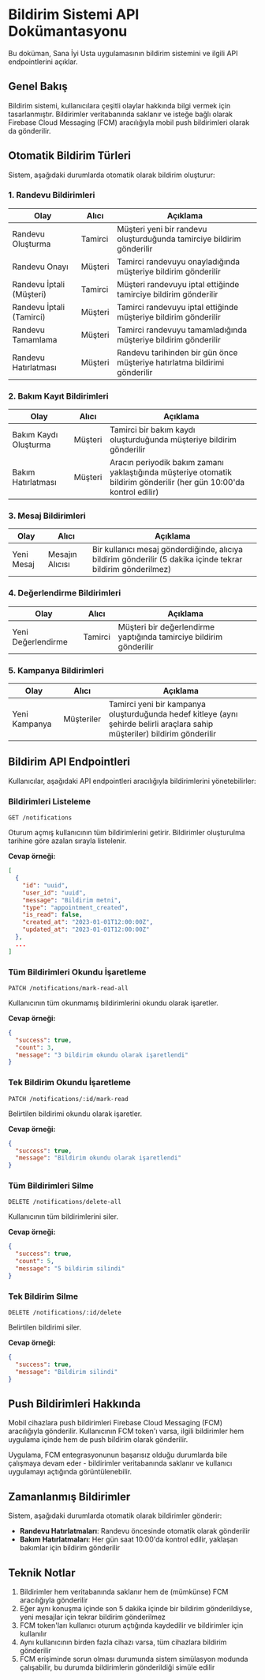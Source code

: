 # Bildirim Sistemi API Dokümantasyonu

Bu doküman, Sana İyi Usta uygulamasının bildirim sistemini ve ilgili API endpointlerini açıklar.

## Genel Bakış

Bildirim sistemi, kullanıcılara çeşitli olaylar hakkında bilgi vermek için tasarlanmıştır. Bildirimler veritabanında saklanır ve isteğe bağlı olarak Firebase Cloud Messaging (FCM) aracılığıyla mobil push bildirimleri olarak da gönderilir.

## Otomatik Bildirim Türleri

Sistem, aşağıdaki durumlarda otomatik olarak bildirim oluşturur:

### 1. Randevu Bildirimleri

| Olay | Alıcı | Açıklama |
|------|-------|----------|
| Randevu Oluşturma | Tamirci | Müşteri yeni bir randevu oluşturduğunda tamirciye bildirim gönderilir |
| Randevu Onayı | Müşteri | Tamirci randevuyu onayladığında müşteriye bildirim gönderilir |
| Randevu İptali (Müşteri) | Tamirci | Müşteri randevuyu iptal ettiğinde tamirciye bildirim gönderilir |
| Randevu İptali (Tamirci) | Müşteri | Tamirci randevuyu iptal ettiğinde müşteriye bildirim gönderilir |
| Randevu Tamamlama | Müşteri | Tamirci randevuyu tamamladığında müşteriye bildirim gönderilir |
| Randevu Hatırlatması | Müşteri | Randevu tarihinden bir gün önce müşteriye hatırlatma bildirimi gönderilir |

### 2. Bakım Kayıt Bildirimleri

| Olay | Alıcı | Açıklama |
|------|-------|----------|
| Bakım Kaydı Oluşturma | Müşteri | Tamirci bir bakım kaydı oluşturduğunda müşteriye bildirim gönderilir |
| Bakım Hatırlatması | Müşteri | Aracın periyodik bakım zamanı yaklaştığında müşteriye otomatik bildirim gönderilir (her gün 10:00'da kontrol edilir) |

### 3. Mesaj Bildirimleri

| Olay | Alıcı | Açıklama |
|------|-------|----------|
| Yeni Mesaj | Mesajın Alıcısı | Bir kullanıcı mesaj gönderdiğinde, alıcıya bildirim gönderilir (5 dakika içinde tekrar bildirim gönderilmez) |

### 4. Değerlendirme Bildirimleri

| Olay | Alıcı | Açıklama |
|------|-------|----------|
| Yeni Değerlendirme | Tamirci | Müşteri bir değerlendirme yaptığında tamirciye bildirim gönderilir |

### 5. Kampanya Bildirimleri

| Olay | Alıcı | Açıklama |
|------|-------|----------|
| Yeni Kampanya | Müşteriler | Tamirci yeni bir kampanya oluşturduğunda hedef kitleye (aynı şehirde belirli araçlara sahip müşteriler) bildirim gönderilir |

## Bildirim API Endpointleri

Kullanıcılar, aşağıdaki API endpointleri aracılığıyla bildirimlerini yönetebilirler:

### Bildirimleri Listeleme

```
GET /notifications
```

Oturum açmış kullanıcının tüm bildirimlerini getirir. Bildirimler oluşturulma tarihine göre azalan sırayla listelenir.

**Cevap örneği:**

```json
[
  {
    "id": "uuid",
    "user_id": "uuid",
    "message": "Bildirim metni",
    "type": "appointment_created",
    "is_read": false,
    "created_at": "2023-01-01T12:00:00Z",
    "updated_at": "2023-01-01T12:00:00Z"
  },
  ...
]
```

### Tüm Bildirimleri Okundu İşaretleme

```
PATCH /notifications/mark-read-all
```

Kullanıcının tüm okunmamış bildirimlerini okundu olarak işaretler.

**Cevap örneği:**

```json
{
  "success": true,
  "count": 3,
  "message": "3 bildirim okundu olarak işaretlendi"
}
```

### Tek Bildirim Okundu İşaretleme

```
PATCH /notifications/:id/mark-read
```

Belirtilen bildirimi okundu olarak işaretler.

**Cevap örneği:**

```json
{
  "success": true,
  "message": "Bildirim okundu olarak işaretlendi"
}
```

### Tüm Bildirimleri Silme
```
DELETE /notifications/delete-all
```

Kullanıcının tüm bildirimlerini siler.

**Cevap örneği:**

```json
{
  "success": true,
  "count": 5,
  "message": "5 bildirim silindi"
}
```

### Tek Bildirim Silme
```
DELETE /notifications/:id/delete
```

Belirtilen bildirimi siler.

**Cevap örneği:**

```json
{
  "success": true,
  "message": "Bildirim silindi"
}
```

## Push Bildirimleri Hakkında

Mobil cihazlara push bildirimleri Firebase Cloud Messaging (FCM) aracılığıyla gönderilir. Kullanıcının FCM token'ı varsa, ilgili bildirimler hem uygulama içinde hem de push bildirim olarak gönderilir.

Uygulama, FCM entegrasyonunun başarısız olduğu durumlarda bile çalışmaya devam eder - bildirimler veritabanında saklanır ve kullanıcı uygulamayı açtığında görüntülenebilir.

## Zamanlanmış Bildirimler

Sistem, aşağıdaki durumlarda otomatik olarak bildirimler gönderir:

- **Randevu Hatırlatmaları**: Randevu öncesinde otomatik olarak gönderilir
- **Bakım Hatırlatmaları**: Her gün saat 10:00'da kontrol edilir, yaklaşan bakımlar için bildirim gönderilir

## Teknik Notlar

1. Bildirimler hem veritabanında saklanır hem de (mümkünse) FCM aracılığıyla gönderilir
2. Eğer aynı konuşma içinde son 5 dakika içinde bir bildirim gönderildiyse, yeni mesajlar için tekrar bildirim gönderilmez
3. FCM token'ları kullanıcı oturum açtığında kaydedilir ve bildirimler için kullanılır
4. Aynı kullanıcının birden fazla cihazı varsa, tüm cihazlara bildirim gönderilir
5. FCM erişiminde sorun olması durumunda sistem simülasyon modunda çalışabilir, bu durumda bildirimlerin gönderildiği simüle edilir